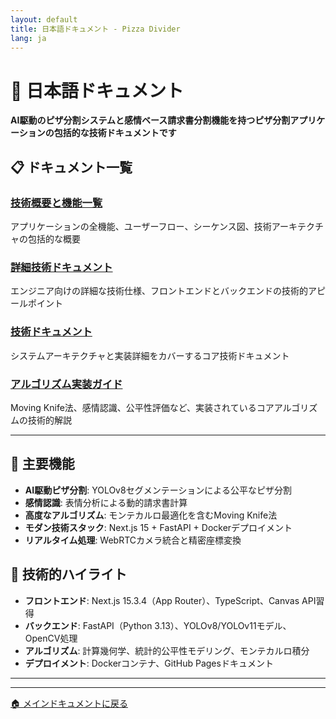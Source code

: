 ```yaml
---
layout: default
title: 日本語ドキュメント - Pizza Divider
lang: ja
---
```


# 📖 日本語ドキュメント

**AI駆動のピザ分割システムと感情ベース請求書分割機能を持つピザ分割アプリケーションの包括的な技術ドキュメントです**

## 📋 ドキュメント一覧

### [技術概要と機能一覧](pizza-divider-technical-overview)
アプリケーションの全機能、ユーザーフロー、シーケンス図、技術アーキテクチャの包括的な概要

### [詳細技術ドキュメント](pizza-divider-detailed-technical-documentation)
エンジニア向けの詳細な技術仕様、フロントエンドとバックエンドの技術的アピールポイント

### [技術ドキュメント](pizza-divider-technical-documentation)
システムアーキテクチャと実装詳細をカバーするコア技術ドキュメント

### [アルゴリズム実装ガイド](pizza-divider-algorithm-explained)
Moving Knife法、感情認識、公平性評価など、実装されているコアアルゴリズムの技術的解説

---

## 🚀 主要機能

- **AI駆動ピザ分割**: YOLOv8セグメンテーションによる公平なピザ分割
- **感情認識**: 表情分析による動的請求書計算
- **高度なアルゴリズム**: モンテカルロ最適化を含むMoving Knife法
- **モダン技術スタック**: Next.js 15 + FastAPI + Dockerデプロイメント
- **リアルタイム処理**: WebRTCカメラ統合と精密座標変換

## 🔧 技術的ハイライト

- **フロントエンド**: Next.js 15.3.4（App Router）、TypeScript、Canvas API習得
- **バックエンド**: FastAPI（Python 3.13）、YOLOv8/YOLOv11モデル、OpenCV処理
- **アルゴリズム**: 計算幾何学、統計的公平性モデリング、モンテカルロ積分
- **デプロイメント**: Dockerコンテナ、GitHub Pagesドキュメント

---

---

[🏠 メインドキュメントに戻る](../)